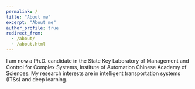 ```yaml
---
permalink: /
title: "About me"
excerpt: "About me"
author_profile: true
redirect_from: 
  - /about/
  - /about.html
---
```


I am now a Ph.D. candidate in the State Key Laboratory of Management and Control for Complex Systems, Institute of Automation Chinese Academy of Sciences. My research interests are in intelligent transportation systems (ITSs) and deep learning.